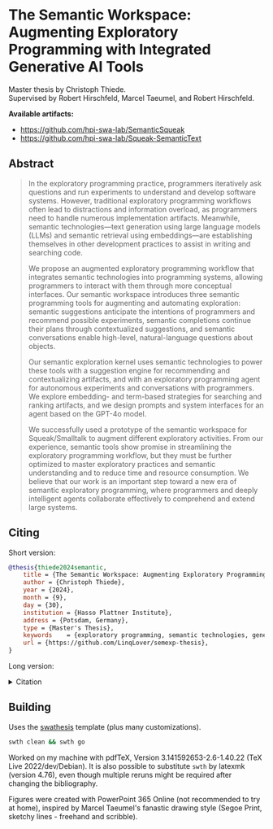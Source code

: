 # The Semantic Workspace: Augmenting Exploratory Programming with Integrated Generative AI Tools

Master thesis by Christoph Thiede.  
Supervised by Robert Hirschfeld, Marcel Taeumel, and Robert Hirschfeld.

**Available artifacts:**
- https://github.com/hpi-swa-lab/SemanticSqueak
- https://github.com/hpi-swa-lab/Squeak-SemanticText

## Abstract

> In the exploratory programming practice, programmers iteratively ask questions and run experiments to understand and develop software systems.
> However, traditional exploratory programming workflows often lead to distractions and information overload, as programmers need to handle numerous implementation artifacts.
> Meanwhile, semantic technologies—text generation using large language models (LLMs) and semantic retrieval using embeddings—are establishing themselves in other development practices to assist in writing and searching code.
> 
> We propose an augmented exploratory programming workflow that integrates semantic technologies into programming systems, allowing programmers to interact with them through more conceptual interfaces.
> Our semantic workspace introduces three semantic programming tools for augmenting and automating exploration:
> semantic suggestions anticipate the intentions of programmers and recommend possible experiments, semantic completions continue their plans through contextualized suggestions, and semantic conversations enable high-level, natural-language questions about objects.
>
> Our semantic exploration kernel uses semantic technologies to power these tools with a suggestion engine for recommending and contextualizing artifacts, and with an exploratory programming agent for autonomous experiments and conversations with programmers.
> We explore embedding- and term-based strategies for searching and ranking artifacts, and we design prompts and system interfaces for an agent based on the GPT-4o model.
> 
> We successfully used a prototype of the semantic workspace for Squeak/Smalltalk to augment different exploratory activities.
> From our experience, semantic tools show promise in streamlining the exploratory programming workflow, but they must be further optimized to master exploratory practices and semantic understanding and to reduce time and resource consumption.
> We believe that our work is an important step toward a new era of semantic exploratory programming, where programmers and deeply intelligent agents collaborate effectively to comprehend and extend large systems.

## Citing

Short version:

```bib
@thesis{thiede2024semantic,
	title = {The Semantic Workspace: Augmenting Exploratory Programming with Integrated Generative AI Tools},
	author = {Christoph Thiede},
	year = {2024},
	month = {9},
	day = {30},
	institution = {Hasso Plattner Institute},
	address = {Potsdam, Germany},
	type = {Master's Thesis},
	keywords	= {exploratory programming, semantic technologies, generative AI, LLMs, semantic retrieval, document embeddings, Squeak, Smalltalk, GPT},
	url = {https://github.com/LinqLover/semexp-thesis},
}
```

Long version:

<details>
<summary>Citation</summary>
<pre><code>@thesis{thiede2024semantic,
	title = {The Semantic Workspace: Augmenting Exploratory Programming with Integrated Generative AI Tools},
	author = {Christoph Thiede},
	year = {2024},
	month = {9},
	day = {30},
	institution = {Hasso Plattner Institute},
	address = {Potsdam, Germany},
	type = {Master's Thesis},
	abstract = {In the exploratory programming practice, programmers iteratively ask questions and run experiments to understand and develop software systems. However, traditional exploratory programming workflows often lead to distractions and information overload, as programmers need to handle numerous implementation artifacts. Meanwhile, semantic technologies—text generation using large language models (LLMs) and semantic retrieval using embeddings—are establishing themselves in other development practices to assist in writing and searching code.

We propose an augmented exploratory programming workflow that integrates semantic technologies into programming systems, allowing programmers to interact with them through more conceptual interfaces. Our semantic workspace introduces three semantic programming tools for augmenting and automating exploration: semantic suggestions anticipate the intentions of programmers and recommend possible experiments, semantic completions continue their plans through contextualized suggestions, and semantic conversations enable high-level, natural-language questions about objects.

Our semantic exploration kernel uses semantic technologies to power these tools with a suggestion engine for recommending and contextualizing artifacts, and with an exploratory programming agent for autonomous experiments and conversations with programmers. We explore embedding- and term-based strategies for searching and ranking artifacts, and we design prompts and system interfaces for an agent based on the GPT-4o model.

We successfully used a prototype of the semantic workspace for Squeak/Smalltalk to augment different exploratory activities. From our experience, semantic tools show promise in streamlining the exploratory programming workflow, but they must be further optimized to master exploratory practices and semantic understanding and to reduce time and resource consumption. We believe that our work is an important step toward a new era of semantic exploratory programming, where programmers and deeply intelligent agents collaborate effectively to comprehend and extend large systems.},
	keywords	= {exploratory programming, semantic technologies, generative AI, LLMs, semantic retrieval, document embeddings, Squeak, Smalltalk, GPT},
	url = {https://github.com/LinqLover/semexp-thesis},
}</code></pre>
</details>

## Building

Uses the [swathesis](https://github.com/krono/swathesis) template (plus many customizations).

```bash
swth clean && swth go
```

Worked on my machine with pdfTeX, Version 3.141592653-2.6-1.40.22 (TeX Live 2022/dev/Debian). It is also possible to substitute `swth` by latexmk (version 4.76), even though multiple reruns might be required after changing the bibliography.

Figures were created with PowerPoint 365 Online (not recommended to try at home), inspired by Marcel Taeumel's fanastic drawing style (Segoe Print, sketchy lines - freehand and scribble).

